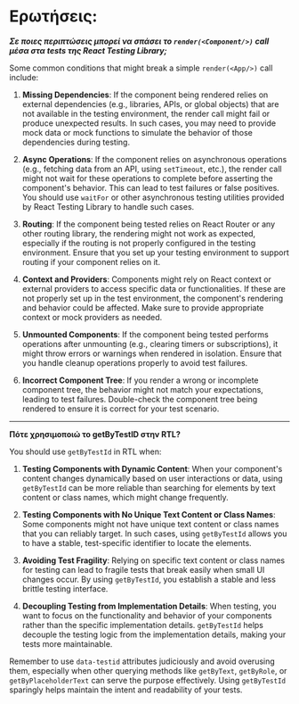 # Ερωτήσεις:

***Σε ποιες περιπτώσεις μπορεί να σπάσει το `render(<Component/>)` call μέσα στα tests της React Testing Library;***

Some common conditions that might break a simple `render(<App/>)` call include:

1) **Missing Dependencies**: If the component being rendered relies on external dependencies (e.g., libraries, APIs, or global objects) that are not available in the testing environment, the render call might fail or produce unexpected results. In such cases, you may need to provide mock data or mock functions to simulate the behavior of those dependencies during testing.

2) **Async Operations**: If the component relies on asynchronous operations (e.g., fetching data from an API, using `setTimeout`, etc.), the render call might not wait for these operations to complete before asserting the component's behavior. This can lead to test failures or false positives. You should use `waitFor` or other asynchronous testing utilities provided by React Testing Library to handle such cases.

3) **Routing**: If the component being tested relies on React Router or any other routing library, the rendering might not work as expected, especially if the routing is not properly configured in the testing environment. Ensure that you set up your testing environment to support routing if your component relies on it.

4) **Context and Providers**: Components might rely on React context or external providers to access specific data or functionalities. If these are not properly set up in the test environment, the component's rendering and behavior could be affected. Make sure to provide appropriate context or mock providers as needed.

5) **Unmounted Components**: If the component being tested performs operations after unmounting (e.g., clearing timers or subscriptions), it might throw errors or warnings when rendered in isolation. Ensure that you handle cleanup operations properly to avoid test failures.

6) **Incorrect Component Tree**: If you render a wrong or incomplete component tree, the behavior might not match your expectations, leading to test failures. Double-check the component tree being rendered to ensure it is correct for your test scenario.

---

**Πότε χρησιμοποιώ το getByTestID στην RTL?**

You should use `getByTestId` in RTL when:

1. **Testing Components with Dynamic Content**: When your component's content changes dynamically based on user interactions or data, using `getByTestId` can be more reliable than searching for elements by text content or class names, which might change frequently.

2. **Testing Components with No Unique Text Content or Class Names**: Some components might not have unique text content or class names that you can reliably target. In such cases, using `getByTestId` allows you to have a stable, test-specific identifier to locate the elements.

3. **Avoiding Test Fragility**: Relying on specific text content or class names for testing can lead to fragile tests that break easily when small UI changes occur. By using `getByTestId`, you establish a stable and less brittle testing interface.

4. **Decoupling Testing from Implementation Details**: When testing, you want to focus on the functionality and behavior of your components rather than the specific implementation details. `getByTestId` helps decouple the testing logic from the implementation details, making your tests more maintainable.

Remember to use `data-testid` attributes judiciously and avoid overusing them, especially when other querying methods like `getByText`, `getByRole`, or `getByPlaceholderText` can serve the purpose effectively. Using `getByTestId` sparingly helps maintain the intent and readability of your tests.
